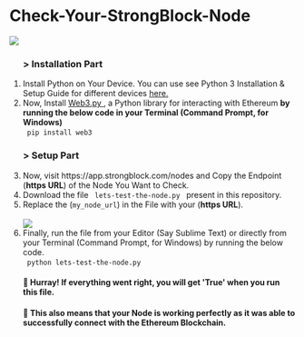 # Check-Your-StrongBlock-Node
<img src = "https://strongblock.com/images/logo-icon-kit/side-by-side-logo/side-by-side-logo-large-strongblock.png">
<ol>
  <h3> > Installation Part </h3>
  <li> Install Python on Your Device. You can use see Python 3 Installation & Setup Guide for different devices <a href="https://realpython.com/installing-python/">here.</a></li>
  <li> Now, Install <a href="https://web3py.readthedocs.io/en/stable/index.html"> Web3.py </a>, a Python library for interacting with Ethereum <b>by running the below code in your Terminal (Command Prompt, for Windows)</b> <br>
    <code> pip install web3 </code></li>
  <h3> > Setup Part </h3>
  <li> Now, visit https://app.strongblock.com/nodes and Copy the Endpoint (<b>https URL</b>) of the Node You Want to Check. </li>
  <li> Download the file <code> lets-test-the-node.py </code> present in this repository. </li>
  <li> Replace the (<code>my_node_url</code>) in the File with your (<b>https URL</b>). </li> <br>
  <img src = "https://i.imgur.com/Ykw2cSu.png"> <br>
  <li> Finally, run the file from your Editor (Say Sublime Text) or directly from your Terminal (Command Prompt, for Windows) by running the below code. <br>
    <code> python lets-test-the-node.py </code> </li>
  
 <h4> 🎉 Hurray! If everything went right, you will get 'True'  when you run this file. </h4>
 <h4> 🚀 This also means that your Node is working perfectly as it was able to successfully connect with the Ethereum Blockchain.  </h4>

